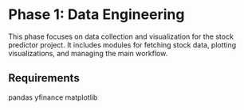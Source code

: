 # Phase 1: Data Engineering

This phase focuses on data collection and visualization for the stock predictor project. It includes modules for fetching stock data, plotting visualizations, and managing the main workflow.

## Requirements

pandas
yfinance
matplotlib
